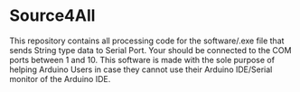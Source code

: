 # Source4All
This repository contains all processing code for the software/.exe file that sends String type data to Serial Port.
Your should be connected to the COM ports between 1 and 10.
This software is made with the sole purpose of helping Arduino Users in case they cannot use their Arduino IDE/Serial monitor of the Arduino IDE.

